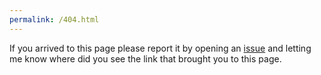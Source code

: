 ```yaml
---
permalink: /404.html
---
```


If you arrived to this page please report it by opening an [issue](https://github.com/szabgab/szabgab.github.io)
and letting me know where did you see the link that brought you to this page.
